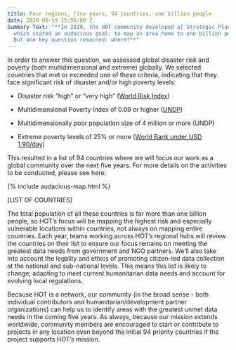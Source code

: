 ```yaml
---
title: Four regions, five years, 94 countries, one billion people
date: 2020-06-19 15:56:00 Z
Summary Text: "**In 2019, the HOT community developed a[ Strategic Plan](http://www.hotosm.org/strategic-plan.html),
  which stated an audacious goal: to map an area home to one billion people in OpenStreetMap.
  But one key question remained: where?**"
---
```


In order to answer this question, we assessed global disaster risk and poverty (both multidimensional and extreme) globally. We selected countries that met or exceeded one of these criteria, indicating that they face significant risk of disaster and/or high poverty levels:

* Disaster risk “high” or “very high” ([World Risk Index](https://reliefweb.int/sites/reliefweb.int/files/resources/WorldRiskReport-2019_Online_english.pdf))

* Multidimensional Poverty Index of 0.09 or higher ([UNDP](http://hdr.undp.org/sites/default/files/mpi_2019_publication.pdf))

* Multidimensionally poor population size of 4 million or more (UNDP)

* Extreme poverty levels of 25% or more ([World Bank under USD 1.90/day](https://data.worldbank.org/topic/poverty))

This resulted in a list of 94 countries where we will focus our work as a global community over the next five years. For more details on the activities to be conducted, please see here.

{% include audacious-map.html %}

\[LIST OF COUNTRIES\]

The total population of all these countries is far more than one billion people, so HOT’s focus will be mapping the highest risk and especially vulnerable locations within countries, not always on mapping entire countries. Each year, teams working across HOT’s regional hubs will review the countries on their list to ensure our focus remains on meeting the greatest data needs from government and NGO partners. We’ll also take into account the legality and ethics of promoting citizen-led data collection at the national and sub-national levels. This means this list is likely to change; adapting to meet current humanitarian data needs and account for evolving local regulations.

Because HOT is a network, our community (in the broad sense - both individual contributors and humanitarian/development partner organizations) can help us to identify areas with the greatest unmet data needs in the coming five years. As always, because our mission extends worldwide, community members are encouraged to start or contribute to projects in any location even beyond the initial 94 priority countries if the project supports HOT’s mission.